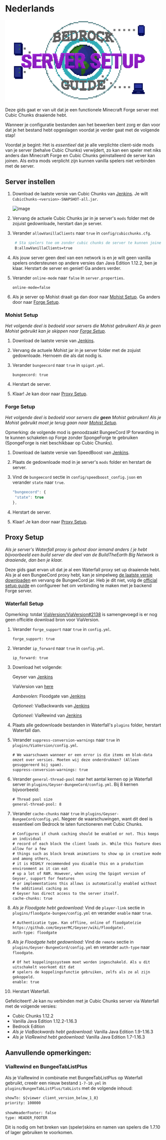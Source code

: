 # Nederlands

![](.gitbook/assets/serverguide.png)

Deze gids gaat er van uit dat je een functionele Minecraft Forge server met Cubic Chunks draaiende hebt.

Wanneer je configuratie bestanden aan het bewerken bent zorg er dan voor dat je het bestand hebt opgeslagen voordat je verder gaat met de volgende stap!

Voordat je begint: Het is _essentieel_ dat je alle verplichte client-side mods van je server \(behalve Cubic Chunks\) verwijdert, zo kan een speler met niks anders dan Minecraft Forge en Cubic Chunks geïnstalleerd de server kan joinen. Als extra mods verplicht zijn kunnen vanilla spelers niet verbinden met de server.

## Server instellen

1. Download de laatste versie van Cubic Chunks van [Jenkins](https://jenkins.daporkchop.net/job/Minecraft/job/CubicChunks/). Je wilt `CubicChunks-<version>-SNAPSHOT-all.jar`.

   ![image](https://i.daporkchop.net/ulOLOAri.png)

2. Vervang de actuele Cubic Chunks jar in je server's `mods` folder met de zojuist gedownloade, herstart dan je server.
3. Verander `allowVanillaClients` naar `true` in `config/cubicchunks.cfg`.

   ```bash
    # Sta spelers toe om zonder cubic chunks de server te kunnen joinen. DIT IS BEDOELD VOOR DE VANILLA SPELERS. Dit zal ZEER waarschijnlijk breken bij gebruik met andere mods.
    B:allowVanillaClients=true
   ```

4. Als jouw server geen deel van een network is en je wilt geen vanilla spelers ondersteunen op andere versies dan Java Edition 1.12.2, ben je klaar. Herstart de server en geniet! Ga anders verder.
5. Verander `online-mode` naar `false` in `server.properties`.

   ```text
   online-mode=false
   ```

6. Als je server op Mohist draait ga dan door naar [Mohist Setup](nederlands.md#mohist-setup). Ga anders door naar [Forge Setup](nederlands.md#forge-setup).

### Mohist Setup

_Het volgende deel is bedoeld voor servers die Mohist gebruiken! Als je geen Mohist gebruikt kan je skippen naar_ [_Forge Setup_](nederlands.md#forge-setup)_._

1. Download de laatste versie van [Jenkins](https://ci.codemc.io/job/Mohist-Community/job/Mohist-1.12.2/lastSuccessfulBuild/artifact/projects/mohist/build/libs/).
2. Vervang de actuele Mohist jar in je server folder met de zojuist gedownloade. Hernoem die als dat nodig is. 
3. Verander `bungeecord` naar `true` in `spigot.yml`.

   ```text
   bungeecord: true
   ```

4. Herstart de server.
5. Klaar! Je kan door naar [Proxy Setup](nederlands.md#proxy-setup).

### Forge Setup

_Het volgende deel is bedoeld voor servers die **geen** Mohist gebruiken! Als je Mohist gebruikt moet je terug gaan naar_ [_Mohist Setup_](nederlands.md#mohist-setup)_._

Opmerking: de volgende mod is genoodzaakt BungeeCord IP forwarding in te kunnen schakelen op Forge zonder SpongeForge te gebruiken \(SpongeForge is niet beschikbaar op Cubic Chunks\).

1. Download de laatste versie van SpeedBoost van [Jenkins](https://jenkins.daporkchop.net/job/PorkStudios/job/SpeedBoost/job/master/lastSuccessfulBuild/artifact/build/libs/).
2. Plaats de gedownloade mod in je server's `mods` folder en herstart de server.
3. Vind de `bungeecord` sectie in `config/speedboost_config.json` en verander `state` naar `true`.

   ```javascript
   "bungeecord": {
    "state": true
   },
   ```

4. Herstart de server.
5. Klaar! Je kan door naar [Proxy Setup](nederlands.md#proxy-setup).

## Proxy Setup

_Als je server's Waterfall proxy is gehost door iemand anders \( je hebt bijvoorbeeld een build server die deel van de BuildTheEarth Big Network is draaiende, dan ben je klaar._

Deze gids gaat ervan uit dat je al een Waterfall proxy set up draaiende hebt. Als je al een BungeeCord proxy hebt, kan je simpelweg [de laatste versie downloaden](https://papermc.io/downloads#Waterfall) en vervang de BungeeCord jar. Heb je dit niet, volg de [official setup guide](https://paper.readthedocs.io/en/latest/waterfall/getting-started.html) en configureer het om verbinding te maken met je backend Forge server.

### Waterfall Setup

Opmerking: totdat [ViaVersion/ViaVersion\#2138](https://github.com/ViaVersion/ViaVersion/pull/2138) is samengevoegd is er nog geen officiële download bron voor ViaVersion.

1. Verander `forge_support` naar `true` in `config.yml`.

   ```text
   forge_support: true
   ```

2. Verander `ip_forward` naar `true` in `config.yml`.

   ```text
   ip_forward: true
   ```

3. Download het volgende:  

   Geyser van [Jenkins](https://ci.nukkitx.com/job/GeyserMC/job/Geyser/job/master/lastSuccessfulBuild/artifact/bootstrap/bungeecord/target/)  

   ViaVersion van [here](https://cdn.discordapp.com/attachments/295539008891518977/766749691949744138/ViaVersion-3.2.0-SNAPSHOT.jar)  

   _Aanbevolen:_ Floodgate van [Jenkins](https://ci.nukkitx.com/job/GeyserMC/job/Floodgate/job/development/lastSuccessfulBuild/artifact/bungee/target/)  

   _Optioneel:_ ViaBackwards van [Jenkins](https://ci.viaversion.com/view/ViaBackwards/job/ViaBackwards/lastSuccessfulBuild/artifact/all/target/)  

   _Optioneel:_ ViaRewind van [Jenkins](https://ci.viaversion.com/view/ViaRewind/job/ViaRewind/lastSuccessfulBuild/artifact/all/target/)

4. Plaats alle gedownloade bestanden in Waterfall's `plugins` folder, herstart Waterfall dan.
5. Verander `suppress-conversion-warnings` naar `true` in `plugins/ViaVersion/config.yml`.

   ```text
   # We waarschuwen wanneer er een error is die items en blok-data omzet over versies. Moeten wij deze onderdrukken? (Alleen gesuggereerd bij spam).
   suppress-conversion-warnings: true
   ```

6. Verander `general-thread-pool` naar het aantal kernen op je  Waterfall server in `plugins/Geyser-BungeeCord/config.yml`. Bij 8 kernen bijvoorbeeld:

   ```text
   # Thread pool size
   general-thread-pool: 8
   ```

7. Verander `cache-chunks` naar `true` in `plugins/Geyser-BungeeCord/config.yml`. Negeer de waarschuwingen, want dit deel is essentieel om Bedrock te laten functioneren met Cubic Chunks.

   ```text
   # Configures if chunk caching should be enabled or not. This keeps an individual
   # record of each block the client loads in. While this feature does allow for a few
   # things such as block break animations to show up in creative mode and among others,
   # it is HIGHLY recommended you disable this on a production environment as it can eat
   # up a lot of RAM. However, when using the Spigot version of Geyser, support for features
   # or implementations this allows is automatically enabled without the additional caching as
   # Geyser has direct access to the server itself.
   cache-chunks: true
   ```

8. _Als je Floodgate hebt gedownload:_ Vind de `player-link` sectie in `plugins/floodgate-bungee/config.yml` en verander `enable` naar `true`.

   ```text
   # Authenticatie type. Kan offline, online of floodgate(zie https://github.com/GeyserMC/Geyser/wiki/Floodgate).
   auth-type: floodgate
   ```

9. _Als je Floodgate hebt gedownload:_ Vind de `remote` sectie in `plugins/Geyser-BungeeCord/config.yml` en verander `auth-type` naar `floodgate`.

   ```text
   # Of het koppelingssysteem moet worden ingeschakeld. Als u dit uitschakelt voorkomt dit dat
   # spelers de koppelingsfunctie gebruiken, zelfs als ze al zijn gekoppeld.
   enable: true
   ```

10. Herstart Waterfall.

Gefeliciteert! Je kan nu verbinden met je Cubic Chunks server via Waterfall met de volgende versies:

* Cubic Chunks 1.12.2
* Vanilla Java Edition 1.12.2-1.16.3
* Bedrock Edition
* _Als je ViaBackwards hebt gedownload:_ Vanilla Java Edition 1.9-1.16.3
* _Als je ViaRewind hebt gedownload:_ Vanilla Java Edition 1.7-1.16.3

## Aanvullende opmerkingen:

### ViaRewind en BungeeTabListPlus

Als je ViaRewind in combinatie met BungeeTabListPlus op Waterfall gebruikt, creeër een nieuw bestand `1-7-10.yml` in `plugins/BungeeTabListPlus/tabLists` met de volgende inhoud:

```text
showTo: ${viewer client_version_below_1_8}
priority: 100000

showHeaderFooter: false
type: HEADER_FOOTER
```

Dit is nodig om het breken van \(speler\)skins en namen van spelers die 1.7.10 of lager gebruiken te voorkomen.

